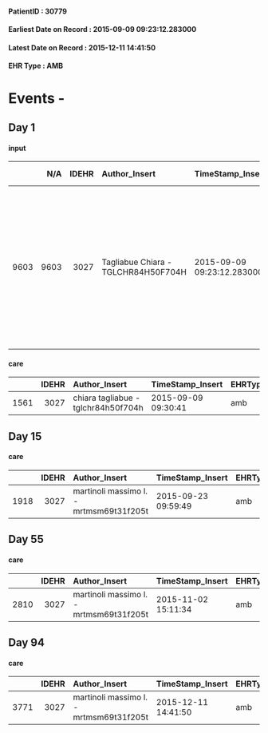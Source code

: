 
#### PatientID : 30779
#### Earliest Date on Record : 2015-09-09 09:23:12.283000
#### Latest Date on Record : 2015-12-11 14:41:50
#### EHR Type : AMB

# Events - 

## Day 1

#### input
|      |    N/A |   IDEHR | Author_Insert                       | TimeStamp_Insert           | EHRType   |   PatientID |   IDDigitalSignDocument | persone_vicine   |   Unnamed: 0_x.1 |   IDANAMNESI_SOCIALE | Patient   | FamigliaAltro   | Paziente_T   | FamigliaAltro_T   |   Non_Rilevabile_x.1 | Note_Non_Rilevabile_x.1   | opt_Problemi   | chk_contr_sintomi   | chk_competenza                                 | opt_paziente_a   | opt_famiglia_a   | opt_adeguatezza   | ds_note_ad                                            | opt_paziente_solo   | ds_note_con                                                                                                                                                          | opt_presente_assente   | Caregiver_principale   | opt_necessario   | opt_risorse_ec   | opt_paziente_psi   | opt_Ins_vol   | opt_inv_civile   |   invalidita_perc | Needs               | Domestic partnership         | opt_indennita_acc   | opt_famiglia_psi   |
|-----:|-------:|--------:|:------------------------------------|:---------------------------|:----------|------------:|------------------------:|:-----------------|-----------------:|---------------------:|:----------|:----------------|:-------------|:------------------|---------------------:|:--------------------------|:---------------|:--------------------|:-----------------------------------------------|:-----------------|:-----------------|:------------------|:------------------------------------------------------|:--------------------|:---------------------------------------------------------------------------------------------------------------------------------------------------------------------|:-----------------------|:-----------------------|:-----------------|:-----------------|:-------------------|:--------------|:-----------------|------------------:|:--------------------|:-----------------------------|:--------------------|:-------------------|
| 9603 |   9603 |    3027 | Tagliabue Chiara - TGLCHR84H50F704H | 2015-09-09 09:23:12.283000 | AMB       |       30779 |                  133162 | N/A              |             1353 |                  913 | Si#1      | Si#1            | No#0         | Si#1              |                    0 | NR                        | Si#1           | controllo sintomi#0 | competenza/capacit√† assistenziale caregiver#0 | Indefinite#2     | Congruenti#1     | Da valutare#2     | Moglie preoccupata dalla gestione della digiunostomia | No#0                | Vive con la moglie Stefania di 51 aa, che lavora a tempo pieno come educatrice c/o un asilo nido, attualmente in ferie, e il figlio Michelangelo di 16 aa, studente. | Presente#1             | wife                   | No#0             | Adeguate#1       | No#0               | No#0          | Si#1             |               100 | Clinici#0;Sociali#1 | Coniuge/Convivente#0;Figli#2 | Si#1                | No#0               |

#### care
|      |   IDEHR | Author_Insert                       | TimeStamp_Insert    | EHRType   |   PatientID |   IDGESTIONE_AUSILI |   ds_ncons |   opt_annulla_consegna | dt_Ric_consegna     | dt_ric_cons_forn    | opt_ausilio    |
|-----:|--------:|:------------------------------------|:--------------------|:----------|------------:|--------------------:|-----------:|-----------------------:|:--------------------|:--------------------|:---------------|
| 1561 |    3027 | chiara tagliabue - tglchr84h50f704h | 2015-09-09 09:30:41 | amb       |       30779 |                1405 |      25869 |                      0 | 2015-08-13 00:00:00 | 2015-08-13 00:00:00 | auction iv # 1 |


## Day 15

#### care
|      |   IDEHR | Author_Insert                           | TimeStamp_Insert    | EHRType   |   PatientID |   IDGESTIONE_AUSILI |   ds_ncons |   ds_nritiro |   opt_annulla_consegna | dt_Ric_consegna     | dt_ric_cons_forn    | dt_ric_ritiro       | dt_ric_ritiro_forn   | opt_ausilio    |
|-----:|--------:|:----------------------------------------|:--------------------|:----------|------------:|--------------------:|-----------:|-------------:|-----------------------:|:--------------------|:--------------------|:--------------------|:---------------------|:---------------|
| 1918 |    3027 | martinoli massimo l. - mrtmsm69t31f205t | 2015-09-23 09:59:49 | amb       |       30779 |                1762 |      25869 |        26149 |                      0 | 2015-08-13 00:00:00 | 2015-08-13 00:00:00 | 2015-09-23 00:00:00 | 2015-09-23 00:00:00  | auction iv # 1 |


## Day 55

#### care
|      |   IDEHR | Author_Insert                           | TimeStamp_Insert    | EHRType   |   PatientID |   IDGESTIONE_AUSILI |   ds_ncons |   ds_nbolla | dt_consegna         |   ds_nritiro |   opt_annulla_consegna | dt_Ric_consegna     | dt_ric_cons_forn    | dt_ric_ritiro       | dt_ric_ritiro_forn   | opt_ausilio    |
|-----:|--------:|:----------------------------------------|:--------------------|:----------|------------:|--------------------:|-----------:|------------:|:--------------------|-------------:|-----------------------:|:--------------------|:--------------------|:--------------------|:---------------------|:---------------|
| 2810 |    3027 | martinoli massimo l. - mrtmsm69t31f205t | 2015-11-02 15:11:34 | amb       |       30779 |                2658 |      25869 |         803 | 2015-08-14 00:00:00 |        26149 |                      0 | 2015-08-13 00:00:00 | 2015-08-13 00:00:00 | 2015-09-23 00:00:00 | 2015-09-23 00:00:00  | auction iv # 1 |


## Day 94

#### care
|      |   IDEHR | Author_Insert                           | TimeStamp_Insert    | EHRType   |   PatientID |   IDGESTIONE_AUSILI |   ds_ncons |   ds_nbolla | dt_consegna         |   ds_nritiro | dt_ritiro           |   opt_annulla_consegna | dt_Ric_consegna     | dt_ric_cons_forn    | dt_ric_ritiro       | dt_ric_ritiro_forn   | opt_ausilio    |
|-----:|--------:|:----------------------------------------|:--------------------|:----------|------------:|--------------------:|-----------:|------------:|:--------------------|-------------:|:--------------------|-----------------------:|:--------------------|:--------------------|:--------------------|:---------------------|:---------------|
| 3771 |    3027 | martinoli massimo l. - mrtmsm69t31f205t | 2015-12-11 14:41:50 | amb       |       30779 |                3629 |      25869 |         803 | 2015-08-14 00:00:00 |        26149 | 2015-09-24 00:00:00 |                      0 | 2015-08-13 00:00:00 | 2015-08-13 00:00:00 | 2015-09-23 00:00:00 | 2015-09-23 00:00:00  | auction iv # 1 |


